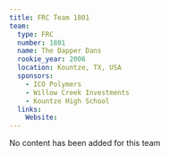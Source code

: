```yaml
---
title: FRC Team 1801
team:
  type: FRC
  number: 1801
  name: The Dapper Dans
  rookie_year: 2006
  location: Kountze, TX, USA
  sponsors:
    - ICO Polymers
    - Willow Creek Investments
    - Kountze High School
  links:
    Website: 
---
```

No content has been added for this team
